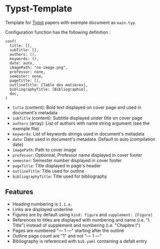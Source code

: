 # Typst-Template

Template for [Typst](https://typst.app/) papers with exemple document as `main.typ`.

Configuration function has the following definition :

```
conf(
  title: [],
  subTitle: [],
  authors: (),
  keywords: (),
  date: auto,
  imagePath: "no-image.png",
  professor: none,
  semester: none,
  pageTitle: [],
  outlineTitle: [Table des matières],
  bibliographyTitle: [Bibliographie],
  doc,
)
```

- `title` (content): Bold text displayed on cover page and used in document's metadata
- `subTitle` (content): Subtitle displayed under title on cover page
- `authors` (array): List of authors with name string argument (see the exemple file)
- `keywords`: List of keywords strings used in document's metadata
- `date`: Date used in document's metadata. Default to auto (compilation date)
- `imagePath`: Path to cover image
- `professor`: Optionnal, Professor name displayed in cover footer
- `semester`: Semester number displayed in cover footer
- `pageTitle`: Title displayed in page's header
- `outlineTitle`: Title used for outline
- `bibliographyTitle`: Title used for bibliography

## Features

- Heading numbering is `I.1.a.`
- Links are displayed underline
- Figures are by default using `kind: figure` and `supplement: [Figure]`
- References to titles are displayed with numbering and name (i.e. "I. Title") instead of supplement and numbering (i.e. "Chapitre I")
- Pages are numbered "— 1 —" starting after the outline
- Outline page count are "1" and not "— 1 —"
- Bibliography is referenced with `bib.yaml` containing a defalt entry